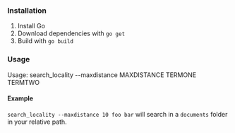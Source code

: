 ### Installation

1. Install Go
2. Download dependencies with `go get`
3. Build with `go build`

### Usage

Usage: search_locality --maxdistance MAXDISTANCE TERMONE TERMTWO

#### Example

`search_locality --maxdistance 10 foo bar` will search in a `documents` folder in your relative path.
